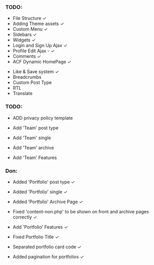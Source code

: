### TODO:

- File Structure ✓
- Adding Theme assets ✓
- Custom Menu ✓
- Sidebars ✓
- Widgets ✓
- Login and Sign Up Ajax ✓
- Profile Edit Ajax - ✓
  <!--??Reset Password Ajax form ?
  *link1: https://wordpress.stackexchange.com/questions/60318/sending-the-reset-password-link-programatically
  *link2: https://www.jclabs.co.uk/lost-password-form-and-password-reset-form/ -->
- Comments ✓
- ACF Dynamic HomePage ✓
<!-- ?Regester ACF Fiels in your theme?
*link1: https://www.advancedcustomfields.com/resources/local-json/
*link2:https://www.google.com/url?sa=t&rct=j&q=&esrc=s&source=web&cd=&cad=rja&uact=8&ved=2ahUKEwir-9Pu54z8AhUC3qQKHZYZDc8QwqsBegQIOhAF&url=https%3A%2F%2Fwww.youtube.com%2Fwatch%3Fv%3D0outb6oSJW4&usg=AOvVaw2aAfKdhICQuysynZWUNlPj
*Link3:https://imranhsayed.medium.com/saving-the-acf-json-to-your-plugin-or-theme-file-f3b72b99257b-->
- Like & Save system ✓
- Breadcrumbs
- Custom Post Type
- RTL
- Translate

### TODO:

- ADD privacy policy template

- Add 'Team' post type

- Add 'Team' single

- Add 'Team' archive

- Add 'Team' Features
### Don:

- Added 'Portfolio' post type ✓

- Added 'Portfolio' single ✓

- Added 'Portfolio' Archive Page ✓

- Fixed 'content-non.php' to be shown on front and archive pages correctly ✓

- Add 'Portfolio' Features ✓

- Fixed Portfolio Title ✓

- Separated portfolio card code ✓

- Added pagination for portfolios ✓

